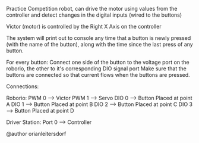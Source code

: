 Practice Competition robot, can drive the motor using values from the controller and detect changes in the digital inputs (wired to the buttons)

Victor (motor) is controlled by the Right X Axis on the controller

The system will print out to console any time that a button is newly pressed (with the name of the button), along with the time since the last press of any button.

For every button:
  Connect one side of the button to the voltage port on the roborio, the other to it's corresponding DIO signal port
  Make sure that the buttons are connected so that current flows when the buttons are pressed.

Connections:

  Roborio:
    PWM 0 --> Victor
    PWM 1 --> Servo
    DIO 0 --> Button Placed at point A
    DIO 1 --> Button Placed at point B
    DIO 2 --> Button Placed at point C
    DIO 3 --> Button Placed at point D

  Driver Station:
    Port 0 --> Controller


@author orianleitersdorf
